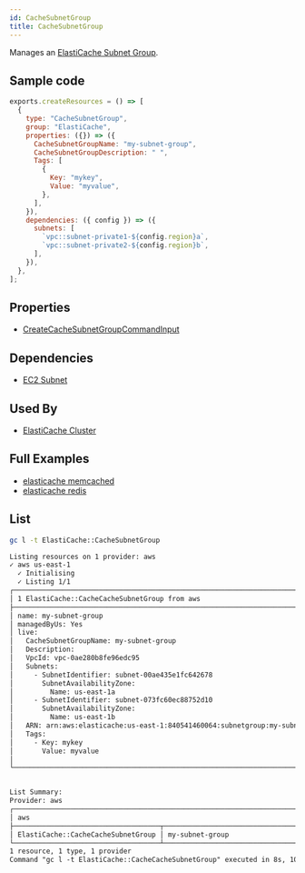 ```yaml
---
id: CacheSubnetGroup
title: CacheSubnetGroup
---
```


Manages an [ElastiCache Subnet Group](https://console.aws.amazon.com/elasticache/home#/subnet-groups).

## Sample code

```js
exports.createResources = () => [
  {
    type: "CacheSubnetGroup",
    group: "ElastiCache",
    properties: ({}) => ({
      CacheSubnetGroupName: "my-subnet-group",
      CacheSubnetGroupDescription: " ",
      Tags: [
        {
          Key: "mykey",
          Value: "myvalue",
        },
      ],
    }),
    dependencies: ({ config }) => ({
      subnets: [
        `vpc::subnet-private1-${config.region}a`,
        `vpc::subnet-private2-${config.region}b`,
      ],
    }),
  },
];
```

## Properties

- [CreateCacheSubnetGroupCommandInput](https://docs.aws.amazon.com/AWSJavaScriptSDK/v3/latest/clients/client-elasticache/interfaces/createcachesubnetgroupcommandinput.html)

## Dependencies

- [EC2 Subnet](../EC2/Subnet.md)

## Used By

- [ElastiCache Cluster](../ElastiCache/CacheCluster.md)

## Full Examples

- [elasticache memcached](https://github.com/grucloud/grucloud/tree/main/examples/aws/ElastiCache/elasticache-memcached)
- [elasticache redis](https://github.com/grucloud/grucloud/tree/main/examples/aws/ElastiCache/elasticache-redis)

## List

```sh
gc l -t ElastiCache::CacheSubnetGroup
```

```txt
Listing resources on 1 provider: aws
✓ aws us-east-1
  ✓ Initialising
  ✓ Listing 1/1
┌─────────────────────────────────────────────────────────────────────────┐
│ 1 ElastiCache::CacheCacheSubnetGroup from aws                           │
├─────────────────────────────────────────────────────────────────────────┤
│ name: my-subnet-group                                                   │
│ managedByUs: Yes                                                        │
│ live:                                                                   │
│   CacheSubnetGroupName: my-subnet-group                                 │
│   Description:                                                          │
│   VpcId: vpc-0ae280b8fe96edc95                                          │
│   Subnets:                                                              │
│     - SubnetIdentifier: subnet-00ae435e1fc642678                        │
│       SubnetAvailabilityZone:                                           │
│         Name: us-east-1a                                                │
│     - SubnetIdentifier: subnet-073fc60ec88752d10                        │
│       SubnetAvailabilityZone:                                           │
│         Name: us-east-1b                                                │
│   ARN: arn:aws:elasticache:us-east-1:840541460064:subnetgroup:my-subne… │
│   Tags:                                                                 │
│     - Key: mykey                                                        │
│       Value: myvalue                                                    │
│                                                                         │
└─────────────────────────────────────────────────────────────────────────┘


List Summary:
Provider: aws
┌────────────────────────────────────────────────────────────────────────┐
│ aws                                                                    │
├────────────────────────────────────┬───────────────────────────────────┤
│ ElastiCache::CacheCacheSubnetGroup │ my-subnet-group                   │
└────────────────────────────────────┴───────────────────────────────────┘
1 resource, 1 type, 1 provider
Command "gc l -t ElastiCache::CacheCacheSubnetGroup" executed in 8s, 105 MB
```
